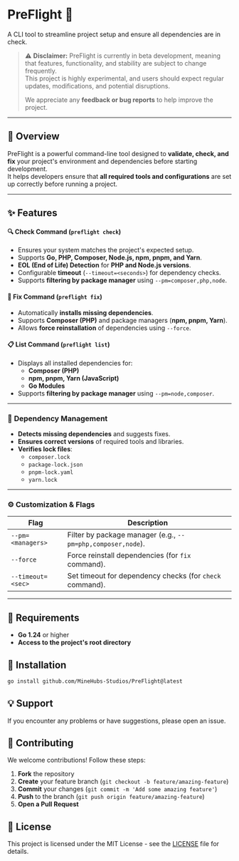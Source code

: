 # PreFlight 🚀

A CLI tool to streamline project setup and ensure all dependencies are in check.

> ⚠️ **Disclaimer:** PreFlight is currently in beta development, meaning that features, functionality, and stability are subject to change frequently.  
> This project is highly experimental, and users should expect regular updates, modifications, and potential disruptions.
>
> We appreciate any **feedback or bug reports** to help improve the project.

---

## 📌 Overview

PreFlight is a powerful command-line tool designed to **validate, check, and fix** your project's environment and dependencies before starting development.  
It helps developers ensure that **all required tools and configurations** are set up correctly before running a project.

---

## ✨ Features

#### 🔍 Check Command (`preflight check`)
- Ensures your system matches the project's expected setup.
- Supports **Go, PHP, Composer, Node.js, npm, pnpm, and Yarn**.
- **EOL (End of Life) Detection** for **PHP and Node.js versions**.
- Configurable **timeout** (`--timeout=<seconds>`) for dependency checks.
- Supports **filtering by package manager** using `--pm=composer,php,node`.

#### 🔧 Fix Command (`preflight fix`)
- Automatically **installs missing dependencies**.
- Supports **Composer (PHP)** and package managers (**npm, pnpm, Yarn**).
- Allows **force reinstallation** of dependencies using `--force`.

#### 📋 List Command (`preflight list`)
- Displays all installed dependencies for:
	- **Composer (PHP)**
	- **npm, pnpm, Yarn (JavaScript)**
	- **Go Modules**
- Supports **filtering by package manager** using `--pm=node,composer`.

---

### 🔄 **Dependency Management**
- **Detects missing dependencies** and suggests fixes.
- **Ensures correct versions** of required tools and libraries.
- **Verifies lock files**:
	- `composer.lock`
	- `package-lock.json`
	- `pnpm-lock.yaml`
	- `yarn.lock`

---

### ⚙️ **Customization & Flags**

| Flag                | Description                                                   |
|---------------------|---------------------------------------------------------------|
| `--pm=<managers>`  | Filter by package manager (e.g., `--pm=php,composer,node`).   |
| `--force`          | Force reinstall dependencies (for `fix` command).             |
| `--timeout=<sec>`  | Set timeout for dependency checks (for `check` command).      |

---

## 📌 Requirements

- **Go 1.24** or higher
- **Access to the project's root directory**

## 🚀 Installation

```sh
go install github.com/MineHubs-Studios/PreFlight@latest
```

## 💡 Support

If you encounter any problems or have suggestions, please open an issue.

## 🤝 Contributing
We welcome contributions! Follow these steps:

1. **Fork** the repository
2. **Create** your feature branch (`git checkout -b feature/amazing-feature`)
3. **Commit** your changes (`git commit -m 'Add some amazing feature'`)
4. **Push** to the branch (`git push origin feature/amazing-feature`)
5. **Open a Pull Request**

## 📜 License

This project is licensed under the MIT License - see the [LICENSE](LICENSE) file for details.
